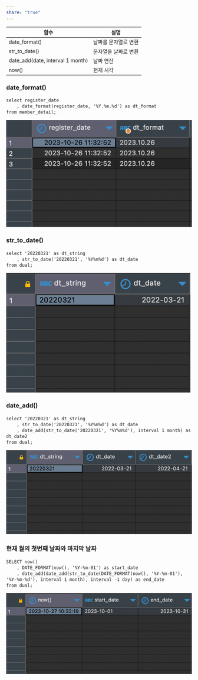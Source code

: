 ```yaml
---
share: "true"
---
```


| 함수 | 설명 |
|---|---|
| date_format() | 날짜를 문자열로 변환 |
| str_to_date() | 문자열을 날짜로 변환 |
| date_add(date, interval 1 month) | 날짜 연산 |
| now() | 현재 시각 |

### date_format()

```mysql
select register_date
	, date_format(register_date, '%Y.%m.%d') as dt_format
from member_detail;
```
![Pasted image 20231027102901.png](./imgs/Pasted%20image%2020231027102901.png)

### str_to_date()

```mysql
select '20220321' as dt_string
	, str_to_date('20220321', '%Y%m%d') as dt_date
from dual;
```
![Pasted image 20231027102943.png](./imgs/Pasted%20image%2020231027102943.png)

### date_add()

```mysql
select '20220321' as dt_string
	, str_to_date('20220321', '%Y%m%d') as dt_date
	, date_add(str_to_date('20220321', '%Y%m%d'), interval 1 month) as dt_date2
from dual;
```
![Pasted image 20231027103036.png](./imgs/Pasted%20image%2020231027103036.png)

### 현재 월의 첫번째 날짜와 마지막 날짜

```mysql
SELECT now()
	, DATE_FORMAT(now(), '%Y-%m-01') as start_date
	, date_add(date_add(str_to_date(DATE_FORMAT(now(), '%Y-%m-01'), '%Y-%m-%d'), interval 1 month), interval -1 day) as end_date
from dual;
```
![Pasted image 20231027103240.png](./imgs/Pasted%20image%2020231027103240.png)


